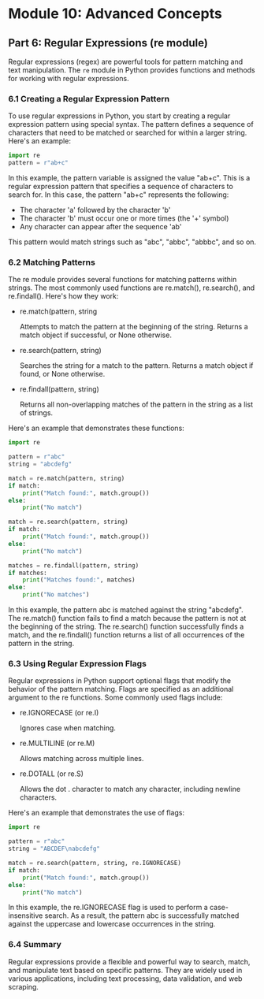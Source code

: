 # Module 10: Advanced Concepts

## Part 6: Regular Expressions (re module)

Regular expressions (regex) are powerful tools for pattern matching and text manipulation. 
The `re` module in Python provides functions and methods for working with regular expressions.

### 6.1 Creating a Regular Expression Pattern

To use regular expressions in Python, you start by creating a regular expression pattern using special syntax. 
The pattern defines a sequence of characters that need to be matched or searched for within a larger string. Here's an example:

```python
import re
pattern = r"ab+c"
```

In this example, the pattern variable is assigned the value "ab+c". This is a regular expression pattern that specifies a sequence
of characters to search for. In this case, the pattern "ab+c" represents the following:

- The character 'a' followed by the character 'b'
- The character 'b' must occur one or more times (the '+' symbol)
- Any character can appear after the sequence 'ab'

This pattern would match strings such as "abc", "abbc", "abbbc", and so on.

### 6.2 Matching Patterns

The re module provides several functions for matching patterns within strings. The most commonly used functions are re.match(), 
re.search(), and re.findall(). Here's how they work:
- re.match(pattern, string

  Attempts to match the pattern at the beginning of the string. Returns a match object if successful, or None otherwise.
- re.search(pattern, string)

    Searches the string for a match to the pattern. Returns a match object if found, or None otherwise.
- re.findall(pattern, string)

  Returns all non-overlapping matches of the pattern in the string as a list of strings.

Here's an example that demonstrates these functions:

```python
import re

pattern = r"abc"
string = "abcdefg"

match = re.match(pattern, string)
if match:
    print("Match found:", match.group())
else:
    print("No match")

match = re.search(pattern, string)
if match:
    print("Match found:", match.group())
else:
    print("No match")

matches = re.findall(pattern, string)
if matches:
    print("Matches found:", matches)
else:
    print("No matches")
```

In this example, the pattern abc is matched against the string "abcdefg". The re.match() function fails to find a match because 
the pattern is not at the beginning of the string. The re.search() function successfully finds a match, and the re.findall() function 
returns a list of all occurrences of the pattern in the string.

### 6.3 Using Regular Expression Flags

Regular expressions in Python support optional flags that modify the behavior of the pattern matching. Flags are specified as an additional
argument to the re functions. Some commonly used flags include:
- re.IGNORECASE (or re.I)

    Ignores case when matching.
- re.MULTILINE (or re.M)

    Allows matching across multiple lines.
- re.DOTALL (or re.S)

  Allows the dot . character to match any character, including newline characters.

Here's an example that demonstrates the use of flags:

```python
import re

pattern = r"abc"
string = "ABCDEF\nabcdefg"

match = re.search(pattern, string, re.IGNORECASE)
if match:
    print("Match found:", match.group())
else:
    print("No match")
```

In this example, the re.IGNORECASE flag is used to perform a case-insensitive search. As a result, the pattern abc is successfully
matched against the uppercase and lowercase occurrences in the string.

### 6.4 Summary

Regular expressions provide a flexible and powerful way to search, match, and manipulate text based on specific patterns. 
They are widely used in various applications, including text processing, data validation, and web scraping.